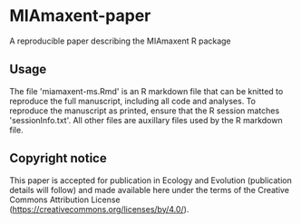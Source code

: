 # MIAmaxent-paper
 A reproducible paper describing the MIAmaxent R package

## Usage
The file 'miamaxent-ms.Rmd' is an R markdown file that can be knitted to reproduce the full manuscript, including all code and analyses. To reproduce the manuscript as printed, ensure that the R session matches 'sessionInfo.txt'. All other files are auxillary files used by the R markdown file.

## Copyright notice
This paper is accepted for publication in Ecology and Evolution (publication details will follow) and made available here under the terms of the Creative Commons Attribution License (https://creativecommons.org/licenses/by/4.0/). 
